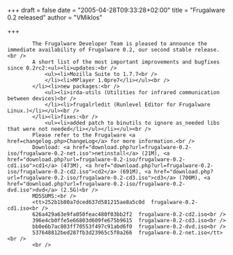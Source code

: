 
+++
draft = false
date = "2005-04-28T09:33:28+02:00"
title = "Frugalware 0.2 released"
author = "VMiklos"

+++

            The Frugalware Developer Team is pleased to announce the immediate availability of Frugalware 0.2, our second stable release.<br />
            A short list of the most important improvements and bugfixes since 0.2rc2:<ul><li>updates:<br />
                <ul><li>Mozilla Suite to 1.7.7<br />
                </li><li>MPlayer 1.0pre7</li></ul><br />
            </li><li>new packages:<br />
                <ul><li>irda-utils (Utilities for infrared communication between devices)<br />
                </li><li>frugalrledit (Runlevel Editor for Frugalware Linux.)</li></ul><br />
            </li><li>fixes:<br />
                <ul><li>added patch to binutils to ignore as_needed libs that were not needed</li></ul></li></ul><br />
            Please refer to the Frugalware <a href=changelog.php>ChangeLog</a> for more information.<br />
            Download: <a href="download.php?url=frugalware-0.2-iso/frugalware-0.2-net.iso">netinstall</a> (21M), <a href="download.php?url=frugalware-0.2-iso/frugalware-0.2-cd1.iso">cd1</a> (473M), <a href="download.php?url=frugalware-0.2-iso/frugalware-0.2-cd2.iso">cd2</a> (691M), <a href="download.php?url=frugalware-0.2-iso/frugalware-0.2-cd3.iso">cd3</a> (700M), <a href="download.php?url=frugalware-0.2-iso/frugalware-0.2-dvd.iso">dvd</a> (2.5G)<br />
            MD5SUMS:<br />
            <tt>252b1b80a7dced637d581215ae8a5c0d  frugalware-0.2-cd1.iso<br />
            626a429a63e9fa050feac480f03bb2f2  frugalware-0.2-cd2.iso<br />
            396e4cb0ffe5e66803d609fe675b9615  frugalware-0.2-cd3.iso<br />
            bb0e6b7ac803ff70553f497c91abd6f0  frugalware-0.2-dvd.iso<br />
            537648812bed287fb3d23965c5f0a266  frugalware-0.2-net.iso</tt><br />
            <br />
            
        